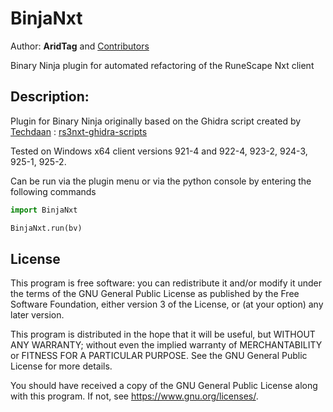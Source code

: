 # BinjaNxt
Author: **AridTag** and [Contributors](https://github.com/AridTag/BinjaNxt/graphs/contributors)

Binary Ninja plugin for automated refactoring of the RuneScape Nxt client

## Description:
Plugin for Binary Ninja originally based on the Ghidra script created by [Techdaan](https://github.com/Techdaan/) : [rs3nxt-ghidra-scripts](https://github.com/Techdaan/rs3nxt-ghidra-scripts)

Tested on Windows x64 client versions 921-4 and 922-4, 923-2, 924-3, 925-1, 925-2.

Can be run via the plugin menu or via the python console by entering the following commands
```python
import BinjaNxt

BinjaNxt.run(bv)
```

## License
This program is free software: you can redistribute it and/or modify it under the terms of the GNU General Public License as published by the Free Software Foundation, either version 3 of the License, or (at your option) any later version.

This program is distributed in the hope that it will be useful, but WITHOUT ANY WARRANTY; without even the implied warranty of MERCHANTABILITY or FITNESS FOR A PARTICULAR PURPOSE. See the GNU General Public License for more details.

You should have received a copy of the GNU General Public License along with this program. If not, see <https://www.gnu.org/licenses/>. 
